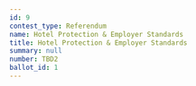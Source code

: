 ```yaml
---
id: 9
contest_type: Referendum
name: Hotel Protection & Employer Standards
title: Hotel Protection & Employer Standards
summary: null
number: TBD2
ballot_id: 1
---
```

